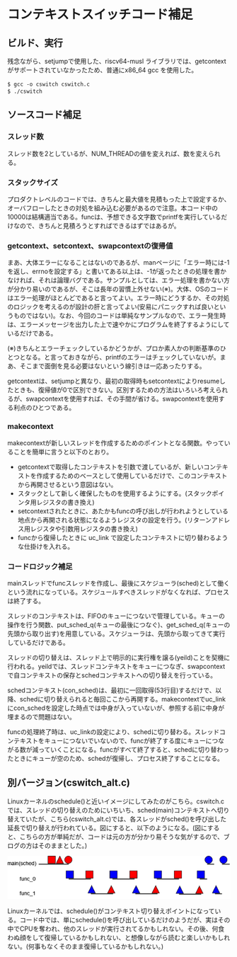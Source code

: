 # コンテキストスイッチコード補足

## ビルド、実行

残念ながら、setjumpで使用した、riscv64-musl ライブラリでは、getcontextがサポートされていなかったため、普通にx86_64 gcc を使用した。
```
$ gcc -o cswitch cswitch.c
$ ./cswitch
```

## ソースコード補足

### スレッド数
  
スレッド数を2としているが、NUM_THREADの値を変えれば、数を変えられる。

### スタックサイズ
  
プロダクトレベルのコードでは、きちんと最大値を見積もった上で設定するか、オーバフローしたときの対処を組み込む必要があるので注意。本コード中の10000は結構適当である。funcは、予想できる文字数でprintfを実行しているだけなので、きちんと見積ろうとすればできるはずではあるが。

### getcontext、setcontext、swapcontextの復帰値

まあ、大体エラーになることはないのであるが、manページに「エラー時には-1を返し、errnoを設定する」と書いてある以上は、-1が返ったときの処理を書かなければ、それは論理バグである。サンプルとしては、エラー処理を書かない方が分かり易いのであるが、そこは長年の習慣上外せない(※)。大体、OSのコードはエラー処理がほとんどであると言ってよい。エラー時にどうするか、その対処のロジックを考えるのが設計の肝と言ってよい(安易にパニックすれば良いというものではない)。なお、今回のコードは単純なサンプルなので、エラー発生時は、エラーメッセージを出力した上で速やかにプログラムを終了するようにしているだけである。

(※)きちんとエラーチェックしているかどうかが、プロか素人かの判断基準のひとつとなる。と言っておきながら、printfのエラーはチェックしていないが。まあ、そこまで面倒を見る必要はないという線引きは一応あったりする。

getcontextは、setjumpと異なり、最初の取得時もsetcontextによりresumeしたときも、復帰値が0で区別できない。区別するための方法はいろいろ考えられるが、swapcontextを使用すれば、その手間が省ける。swapcontextを使用する利点のひとつである。

### makecontext

makecontextが新しいスレッドを作成するためのポイントとなる関数。やっていることを簡単に言うと以下のとおり。

- getcontextで取得したコンテキストを引数で渡しているが、新しいコンテキストを作成するためのベースとして使用しているだけで、このコンテキストから再開させるという意図はない。
- スタックとして新しく確保したものを使用するようにする。(スタックポインタ用レジスタの書き換え)
- setcontextされたときに、あたかもfuncの呼び出しが行われようとしている地点から再開される状態になるようレジスタの設定を行う。(リターンアドレス用レジスタや引数用レジスタの書き換え)
- funcから復帰したときに uc_link で設定したコンテキストに切り替わるような仕掛けを入れる。

### コードロジック補足

mainスレッドでfuncスレッドを作成し、最後にスケジューラ(sched)として働くという流れになっている。スケジュールすべきスレッドがなくなれば、プロセスは終了する。

スレッドのコンテキストは、FIFOのキューにつないで管理している。キューの操作を行う関数、put_sched_q(キューの最後につなぐ)、get_sched_q(キューの先頭から取り出す)を用意している。スケジューラは、先頭から取ってきて実行しているだけである。

スレッドの切り替えは、スレッド上で明示的に実行権を譲る(yeild)ことを契機に行われる。yeildでは、スレッドコンテキストをキューにつなぎ、swapcontextで自コンテキストの保存とschedコンテキストへの切り替えを行っている。

schedコンテキスト(con_sched)は、最初に一回取得(53行目)するだけで、以降、schedに切り替えられると毎回ここから再開する。makecontextでuc_linkにcon_schedを設定した時点では中身が入っていないが、参照する前に中身が埋まるので問題はない。

funcの処理終了時は、uc_linkの設定により、schedに切り替わる。スレッドコンテキストをキューにつないでいないので、funcが終了する度にキューにつながる数が減っていくことになる。funcがすべて終了すると、schedに切り替わったときにキューが空のため、schedが復帰し、プロセス終了することになる。

## 別バージョン(cswitch_alt.c)

Linuxカーネルのschedule()と近いイメージにしてみたのがこちら。cswitch.cでは、スレッドの切り替えのためにいちいち、sched(main)コンテキストへ切り替えていたが、こちら(cswitch_alt.c)では、各スレッドがsched()を呼び出した延長で切り替えが行われている。図にすると、以下のようになる。(図にすると、こちらの方が単純だが、コードは元の方が分かり易そうな気がするので、ブログの方はそのままとした。)

![スレッド切り替え](https://github.com/oda-g/OS-blog/blob/main/blog-diag/context-switch-alt.png)

Linuxカーネルでは、schedule()がコンテキスト切り替えポイントになっている。コード中では、単にschedule()を呼び出しているだけのようだが、実はその中でCPUを奪われ、他のスレッドが実行されてるかもしれない。その後、何食わぬ顔をして復帰しているかもしれない、と想像しながら読むと楽しいかもしれない。(何事もなくそのまま復帰しているかもしれない。)
